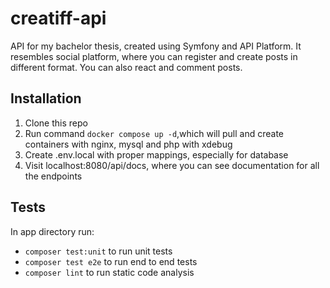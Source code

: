 # creatiff-api
API for my bachelor thesis, created using Symfony and API Platform. It resembles social platform, where you can register 
and create posts in different format. You can also react and comment posts.

## Installation
1. Clone this repo
2. Run command `docker compose up -d`,which will pull and create containers with nginx, mysql and php with xdebug  
3. Create .env.local with proper mappings, especially for database 
4. Visit localhost:8080/api/docs, where you can see documentation for all the endpoints

## Tests
In app directory run:
* `composer test:unit` to run unit tests
* `composer test e2e` to run end to end tests
* `composer lint` to run static code analysis 
